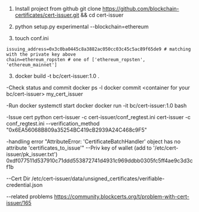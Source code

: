 1. Install project from github
   git clone https://github.com/blockchain-certificates/cert-issuer.git && cd cert-issuer

2. python setup.py experimental --blockchain=ethereum
3. touch conf.ini

```
issuing_address=0x3c0ba0445c8a3882ac050cc03c45c5ac89f65de9 # matching with the private key above
chain=ethereum_ropsten # one of ['ethereum_ropsten', 'ethereum_mainnet']

```

3. docker build -t bc/cert-issuer:1.0 .

-Check status and commit
docker ps -l
docker commit <container for your bc/cert-issuer> my_cert_issuer

-Run docker
systemctl start docker
docker run -it bc/cert-issuer:1.0 bash

-Issue cert
python cert-issuer -c cert-issuer/conf_regtest.ini
cert-issuer -c conf_regtest.ini --verification_method "0x6EA56068B809a35254BC419cB2939A24C468c9F5"

-handling error "AttributeError: 'CertificateBatchHandler' object has no attribute 'certificates_to_issue'"
--Priv key of wallet (add to '/etc/cert-issuer/pk_issuer.txt')
0xdf077511d537910c71ddd553872741d4931c969ddbb0305fc5ff4ae9c3d3cf1b

--Cert Dir
/etc/cert-issuer/data/unsigned_certificates/verifiable-credential.json

--related problems
https://community.blockcerts.org/t/problem-with-cert-issuer/165
